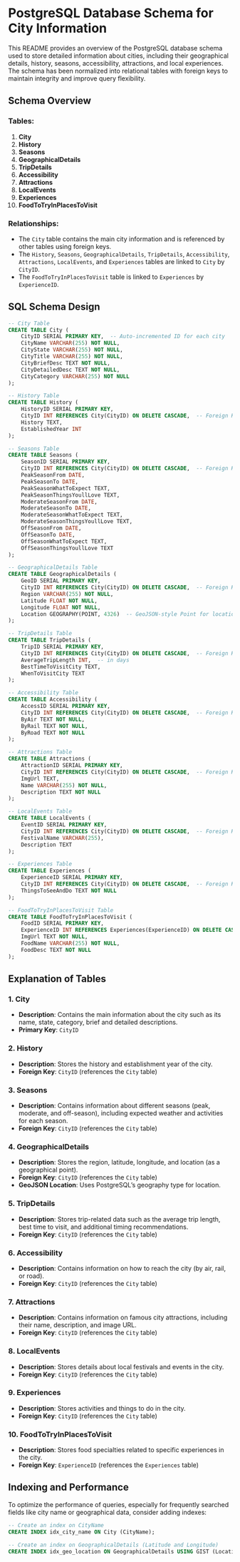 # PostgreSQL Database Schema for City Information

This README provides an overview of the PostgreSQL database schema used to store detailed information about cities, including their geographical details, history, seasons, accessibility, attractions, and local experiences. The schema has been normalized into relational tables with foreign keys to maintain integrity and improve query flexibility.

## Schema Overview

### Tables:

1. **City**
2. **History**
3. **Seasons**
4. **GeographicalDetails**
5. **TripDetails**
6. **Accessibility**
7. **Attractions**
8. **LocalEvents**
9. **Experiences**
10. **FoodToTryInPlacesToVisit**

### Relationships:

- The `City` table contains the main city information and is referenced by other tables using foreign keys.
- The `History`, `Seasons`, `GeographicalDetails`, `TripDetails`, `Accessibility`, `Attractions`, `LocalEvents`, and `Experiences` tables are linked to `City` by `CityID`.
- The `FoodToTryInPlacesToVisit` table is linked to `Experiences` by `ExperienceID`.

## SQL Schema Design

```sql
-- City Table
CREATE TABLE City (
    CityID SERIAL PRIMARY KEY,  -- Auto-incremented ID for each city
    CityName VARCHAR(255) NOT NULL,
    CityState VARCHAR(255) NOT NULL,
    CityTitle VARCHAR(255) NOT NULL,
    CityBriefDesc TEXT NOT NULL,
    CityDetailedDesc TEXT NOT NULL,
    CityCategory VARCHAR(255) NOT NULL
);

-- History Table
CREATE TABLE History (
    HistoryID SERIAL PRIMARY KEY,
    CityID INT REFERENCES City(CityID) ON DELETE CASCADE,  -- Foreign Key to City
    History TEXT,
    EstablishedYear INT
);

-- Seasons Table
CREATE TABLE Seasons (
    SeasonID SERIAL PRIMARY KEY,
    CityID INT REFERENCES City(CityID) ON DELETE CASCADE,  -- Foreign Key to City
    PeakSeasonFrom DATE,
    PeakSeasonTo DATE,
    PeakSeasonWhatToExpect TEXT,
    PeakSeasonThingsYoullLove TEXT,
    ModerateSeasonFrom DATE,
    ModerateSeasonTo DATE,
    ModerateSeasonWhatToExpect TEXT,
    ModerateSeasonThingsYoullLove TEXT,
    OffSeasonFrom DATE,
    OffSeasonTo DATE,
    OffSeasonWhatToExpect TEXT,
    OffSeasonThingsYoullLove TEXT
);

-- GeographicalDetails Table
CREATE TABLE GeographicalDetails (
    GeoID SERIAL PRIMARY KEY,
    CityID INT REFERENCES City(CityID) ON DELETE CASCADE,  -- Foreign Key to City
    Region VARCHAR(255) NOT NULL,
    Latitude FLOAT NOT NULL,
    Longitude FLOAT NOT NULL,
    Location GEOGRAPHY(POINT, 4326)  -- GeoJSON-style Point for location (PostgreSQL's geography type)
);

-- TripDetails Table
CREATE TABLE TripDetails (
    TripID SERIAL PRIMARY KEY,
    CityID INT REFERENCES City(CityID) ON DELETE CASCADE,  -- Foreign Key to City
    AverageTripLength INT,  -- in days
    BestTimeToVisitCity TEXT,
    WhenToVisitCity TEXT
);

-- Accessibility Table
CREATE TABLE Accessibility (
    AccessID SERIAL PRIMARY KEY,
    CityID INT REFERENCES City(CityID) ON DELETE CASCADE,  -- Foreign Key to City
    ByAir TEXT NOT NULL,
    ByRail TEXT NOT NULL,
    ByRoad TEXT NOT NULL
);

-- Attractions Table
CREATE TABLE Attractions (
    AttractionID SERIAL PRIMARY KEY,
    CityID INT REFERENCES City(CityID) ON DELETE CASCADE,  -- Foreign Key to City
    ImgUrl TEXT,
    Name VARCHAR(255) NOT NULL,
    Description TEXT NOT NULL
);

-- LocalEvents Table
CREATE TABLE LocalEvents (
    EventID SERIAL PRIMARY KEY,
    CityID INT REFERENCES City(CityID) ON DELETE CASCADE,  -- Foreign Key to City
    FestivalName VARCHAR(255),
    Description TEXT
);

-- Experiences Table
CREATE TABLE Experiences (
    ExperienceID SERIAL PRIMARY KEY,
    CityID INT REFERENCES City(CityID) ON DELETE CASCADE,  -- Foreign Key to City
    ThingsToSeeAndDo TEXT NOT NULL
);

-- FoodToTryInPlacesToVisit Table
CREATE TABLE FoodToTryInPlacesToVisit (
    FoodID SERIAL PRIMARY KEY,
    ExperienceID INT REFERENCES Experiences(ExperienceID) ON DELETE CASCADE,  -- Foreign Key to Experiences
    ImgUrl TEXT NOT NULL,
    FoodName VARCHAR(255) NOT NULL,
    FoodDesc TEXT NOT NULL
);
```

## Explanation of Tables

### 1. City

- **Description**: Contains the main information about the city such as its name, state, category, brief and detailed descriptions.
- **Primary Key**: `CityID`

### 2. History

- **Description**: Stores the history and establishment year of the city.
- **Foreign Key**: `CityID` (references the `City` table)

### 3. Seasons

- **Description**: Contains information about different seasons (peak, moderate, and off-season), including expected weather and activities for each season.
- **Foreign Key**: `CityID` (references the `City` table)

### 4. GeographicalDetails

- **Description**: Stores the region, latitude, longitude, and location (as a geographical point).
- **Foreign Key**: `CityID` (references the `City` table)
- **GeoJSON Location**: Uses PostgreSQL’s geography type for location.

### 5. TripDetails

- **Description**: Stores trip-related data such as the average trip length, best time to visit, and additional timing recommendations.
- **Foreign Key**: `CityID` (references the `City` table)

### 6. Accessibility

- **Description**: Contains information on how to reach the city (by air, rail, or road).
- **Foreign Key**: `CityID` (references the `City` table)

### 7. Attractions

- **Description**: Contains information on famous city attractions, including their name, description, and image URL.
- **Foreign Key**: `CityID` (references the `City` table)

### 8. LocalEvents

- **Description**: Stores details about local festivals and events in the city.
- **Foreign Key**: `CityID` (references the `City` table)

### 9. Experiences

- **Description**: Stores activities and things to do in the city.
- **Foreign Key**: `CityID` (references the `City` table)

### 10. FoodToTryInPlacesToVisit

- **Description**: Stores food specialties related to specific experiences in the city.
- **Foreign Key**: `ExperienceID` (references the `Experiences` table)

## Indexing and Performance

To optimize the performance of queries, especially for frequently searched fields like city name or geographical data, consider adding indexes:

```sql
-- Create an index on CityName
CREATE INDEX idx_city_name ON City (CityName);

-- Create an index on GeographicalDetails (Latitude and Longitude)
CREATE INDEX idx_geo_location ON GeographicalDetails USING GIST (Location);
```
